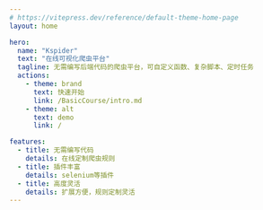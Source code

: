 ```yaml
---
# https://vitepress.dev/reference/default-theme-home-page
layout: home

hero:
  name: "Kspider"
  text: "在线可视化爬虫平台"
  tagline: 无需编写后端代码的爬虫平台，可自定义函数、复杂脚本、定时任务
  actions:
    - theme: brand
      text: 快速开始
      link: /BasicCourse/intro.md
    - theme: alt
      text: demo
      link: /

features:
  - title: 无需编写代码
    details: 在线定制爬虫规则
  - title: 插件丰富
    details: selenium等插件
  - title: 高度灵活
    details: 扩展方便，规则定制灵活
---
```


